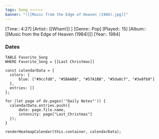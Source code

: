 ```yaml
---
tags: Song ⭐⭐⭐⭐⭐ 
banner: "![[Music from the Edge of Heaven (1984).jpg]]"
---
```

[Time:: 4:27]
[Artist:: [[Wham!]] ]
[Genre:: Pop]
[Played:: 15]
[Album:: [[Music from the Edge of Heaven (1984)]]]
[Year:: 1984]
### Dates
````dataview
TABLE Favorite_Song
WHERE Favorite_Song = [[Last Christmas]]
````

  ```dataviewjs
const calendarData = { 
	colors: { 
		blue: ["#9ccfd8", "#5BAAB8", "#57A1BB", "#5da8c7", "#3e8fb0"] 
	}, 
	entries: [] 
}; 

for (let page of dv.pages('"Daily Notes"')) { 
	calendarData.entries.push({ 
		date: page.file.name, 
		intensity: page["Last_Christmas"]
	}); 
} 

renderHeatmapCalendar(this.container, calendarData);
```
